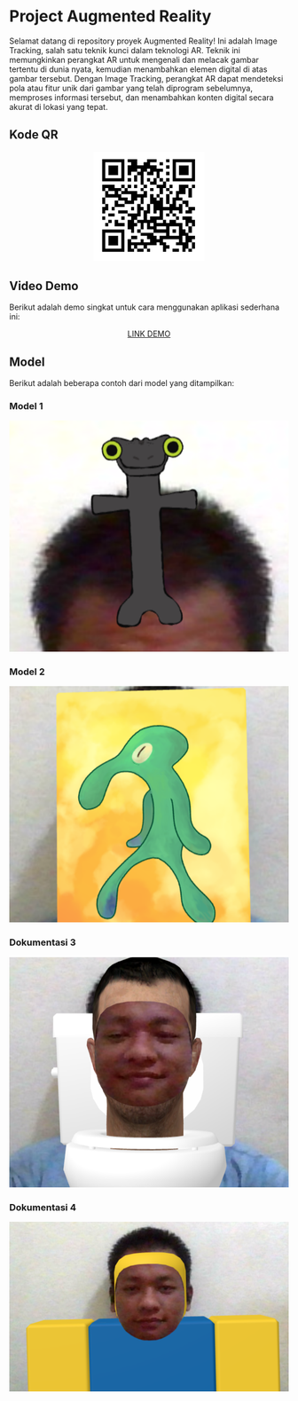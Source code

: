 # Project Augmented Reality

Selamat datang di repository proyek Augmented Reality! Ini adalah Image Tracking, salah satu teknik kunci dalam teknologi AR. Teknik ini memungkinkan perangkat AR untuk mengenali dan melacak gambar tertentu di dunia nyata, kemudian menambahkan elemen digital di atas gambar tersebut. Dengan Image Tracking, perangkat AR dapat mendeteksi pola atau fitur unik dari gambar yang telah diprogram sebelumnya, memproses informasi tersebut, dan menambahkan konten digital secara akurat di lokasi yang tepat.

## Kode QR
<p align="center">
  <img src="/tugas%20ar/images/QR_Images.png" alt="QR Code" width="200">
</p>


## Video Demo

Berikut adalah demo singkat untuk cara menggunakan aplikasi sederhana ini:

<p align="center">
  <a href="https://youtu.be/bQGo939faqs">
    LINK DEMO
  </a>
</p>

## Model

Berikut adalah beberapa contoh dari model yang ditampilkan:

### Model 1
<p align="center">
  <img src="/tugas%20ar/images/Thumbnail/toothless.png" width="600">
</p>

### Model 2
<p align="center">
  <img src="/tugas%20ar/images/Thumbnail/squidward.png" width="600">
</p>

### Dokumentasi 3
<p align="center">
  <img src="/tugas%20ar/images/Thumbnail/skibidi.png" width="600">
</p>

### Dokumentasi 4
<p align="center">
  <img src="/tugas%20ar/images/Thumbnail/roblox.png" width="600">
</p>


